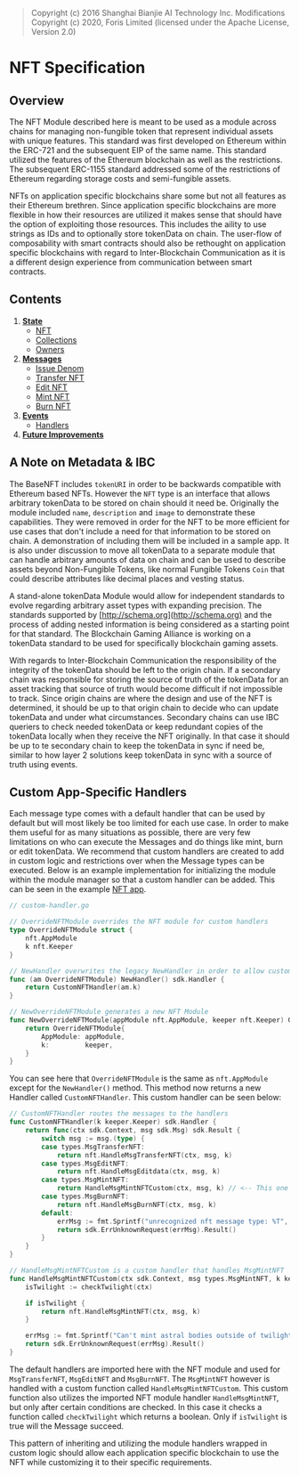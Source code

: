 <!--
order: 0
title: NFT Overview
parent:
  title: "NFT"
-->

> Copyright (c) 2016 Shanghai Bianjie AI Technology Inc.
> Modifications Copyright (c) 2020, Foris Limited (licensed under the Apache License, Version 2.0)

# NFT Specification

## Overview

The NFT Module described here is meant to be used as a module across chains for managing non-fungible token that represent individual assets with unique features. This standard was first developed on Ethereum within the ERC-721 and the subsequent EIP of the same name. This standard utilized the features of the Ethereum blockchain as well as the restrictions. The subsequent ERC-1155 standard addressed some of the restrictions of Ethereum regarding storage costs and semi-fungible assets.

NFTs on application specific blockchains share some but not all features as their Ethereum brethren. Since application specific blockchains are more flexible in how their resources are utilized it makes sense that should have the option of exploiting those resources. This includes the aility to use strings as IDs and to optionally store tokenData on chain. The user-flow of composability with smart contracts should also be rethought on application specific blockchains with regard to Inter-Blockchain Communication as it is a different design experience from communication between smart contracts.

## Contents

1. **[State](./01_state.md)**
   - [NFT](./01_state.md#nft)
   - [Collections](./01_state.md#collections)
   - [Owners](./01_state.md#owners)
1. **[Messages](./02_messages.md)**
   - [Issue Denom](./02_messages.md#msgissuedenom)
   - [Transfer NFT](./02_messages.md#msgtransfernft)
   - [Edit NFT](./02_messages.md#msgtransfernft)
   - [Mint NFT](./02_messages.md#msgmintnft)
   - [Burn NFT](./02_messages.md#msgburnnft)
1. **[Events](./03_events.md)**
   - [Handlers](03_events.md#handlers)
1. **[Future Improvements](./04_future_improvements.md)**

## A Note on Metadata & IBC

The BaseNFT includes `tokenURI` in order to be backwards compatible with Ethereum based NFTs. However the `NFT` type is an interface that allows arbitrary tokenData to be stored on chain should it need be. Originally the module included `name`, `description` and `image` to demonstrate these capabilities. They were removed in order for the NFT to be more efficient for use cases that don't include a need for that information to be stored on chain. A demonstration of including them will be included in a sample app. It is also under discussion to move all tokenData to a separate module that can handle arbitrary amounts of data on chain and can be used to describe assets beyond Non-Fungible Tokens, like normal Fungible Tokens `Coin` that could describe attributes like decimal places and vesting status.

A stand-alone tokenData Module would allow for independent standards to evolve regarding arbitrary asset types with expanding precision. The standards supported by [http://schema.org](http://schema.org) and the process of adding nested information is being considered as a starting point for that standard. The Blockchain Gaming Alliance is working on a tokenData standard to be used for specifically blockchain gaming assets.

With regards to Inter-Blockchain Communication the responsibility of the integrity of the tokenData should be left to the origin chain. If a secondary chain was responsible for storing the source of truth of the tokenData for an asset tracking that source of truth would become difficult if not impossible to track. Since origin chains are where the design and use of the NFT is determined, it should be up to that origin chain to decide who can update tokenData and under what circumstances. Secondary chains can use IBC queriers to check needed tokenData or keep redundant copies of the tokenData locally when they receive the NFT originally. In that case it should be up to te secondary chain to keep the tokenData in sync if need be, similar to how layer 2 solutions keep tokenData in sync with a source of truth using events.

## Custom App-Specific Handlers

Each message type comes with a default handler that can be used by default but will most likely be too limited for each use case. In order to make them useful for as many situations as possible, there are very few limitations on who can execute the Messages and do things like mint, burn or edit tokenData. We recommend that custom handlers are created to add in custom logic and restrictions over when the Message types can be executed. Below is an example implementation for initializing the module within the module manager so that a custom handler can be added. This can be seen in the example [NFT app](https://github.com/okwme/cosmos-nft).

```go
// custom-handler.go

// OverrideNFTModule overrides the NFT module for custom handlers
type OverrideNFTModule struct {
    nft.AppModule
    k nft.Keeper
}

// NewHandler overwrites the legacy NewHandler in order to allow custom logic for handling the messages
func (am OverrideNFTModule) NewHandler() sdk.Handler {
    return CustomNFTHandler(am.k)
}

// NewOverrideNFTModule generates a new NFT Module
func NewOverrideNFTModule(appModule nft.AppModule, keeper nft.Keeper) OverrideNFTModule {
    return OverrideNFTModule{
        AppModule: appModule,
        k:         keeper,
    }
}
```

You can see here that `OverrideNFTModule` is the same as `nft.AppModule` except for the `NewHandler()` method. This method now returns a new Handler called `CustomNFTHandler`. This custom handler can be seen below:

```go
// CustomNFTHandler routes the messages to the handlers
func CustomNFTHandler(k keeper.Keeper) sdk.Handler {
    return func(ctx sdk.Context, msg sdk.Msg) sdk.Result {
        switch msg := msg.(type) {
        case types.MsgTransferNFT:
            return nft.HandleMsgTransferNFT(ctx, msg, k)
        case types.MsgEditNFT:
            return nft.HandleMsgEditdata(ctx, msg, k)
        case types.MsgMintNFT:
            return HandleMsgMintNFTCustom(ctx, msg, k) // <-- This one is custom, the others fall back onto the default
        case types.MsgBurnNFT:
            return nft.HandleMsgBurnNFT(ctx, msg, k)
        default:
            errMsg := fmt.Sprintf("unrecognized nft message type: %T", msg)
            return sdk.ErrUnknownRequest(errMsg).Result()
        }
    }
}

// HandleMsgMintNFTCustom is a custom handler that handles MsgMintNFT
func HandleMsgMintNFTCustom(ctx sdk.Context, msg types.MsgMintNFT, k keeper.Keeper) sdk.Result {
    isTwilight := checkTwilight(ctx)

    if isTwilight {
        return nft.HandleMsgMintNFT(ctx, msg, k)
    }

    errMsg := fmt.Sprintf("Can't mint astral bodies outside of twilight!")
    return sdk.ErrUnknownRequest(errMsg).Result()
}
```

The default handlers are imported here with the NFT module and used for `MsgTransferNFT`, `MsgEditNFT` and `MsgBurnNFT`. The `MsgMintNFT` however is handled with a custom function called `HandleMsgMintNFTCustom`. This custom function also utilizes the imported NFT module handler `HandleMsgMintNFT`, but only after certain conditions are checked. In this case it checks a function called `checkTwilight` which returns a boolean. Only if `isTwilight` is true will the Message succeed.

This pattern of inheriting and utilizing the module handlers wrapped in custom logic should allow each application specific blockchain to use the NFT while customizing it to their specific requirements.
